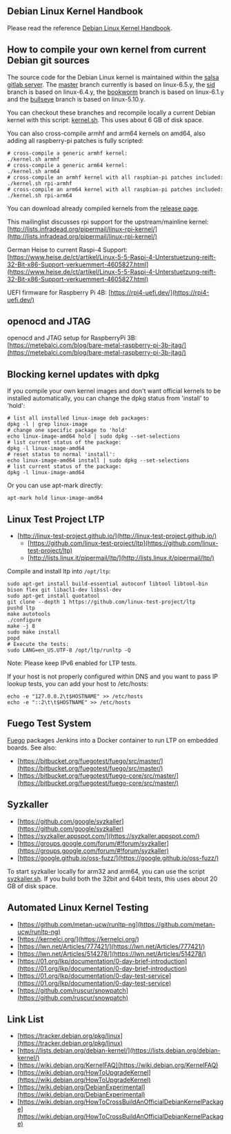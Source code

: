 Debian Linux Kernel Handbook
----------------------------

Please read the reference [Debian Linux Kernel Handbook](https://kernel-team.pages.debian.net/kernel-handbook/index.html).


How to compile your own kernel from current Debian git sources
--------------------------------------------------------------

The source code for the Debian Linux kernel is maintained within the [salsa gitlab server](https://salsa.debian.org/kernel-team/linux/commits/master).
The [master](https://salsa.debian.org/kernel-team/linux/commits/master) branch currently is based on linux-6.5.y,
the [sid](https://salsa.debian.org/kernel-team/linux/commits/sid) branch is based on linux-6.4.y,
the [bookworm](https://salsa.debian.org/kernel-team/linux/commits/bookworm) branch is based on linux-6.1.y and
the [bullseye](https://salsa.debian.org/kernel-team/linux/commits/buster) branch is based on linux-5.10.y.

You can checkout these branches and recompile locally a current Debian kernel with
this script: [kernel.sh](https://github.com/laroche/arm-devel-infrastructure/blob/master/vmdb2-debian/kernel.sh).
This uses about 6 GB of disk space.

You can also cross-compile armhf and arm64 kernels on amd64, also adding all raspberry-pi patches is fully scripted:
```shell
# cross-compile a generic armhf kernel:
./kernel.sh armhf
# cross-compile a generic arm64 kernel:
./kernel.sh arm64
# cross-compile an armhf kernel with all raspbian-pi patches included:
./kernel.sh rpi-armhf
# cross-compile an arm64 kernel with all raspbian-pi patches included:
./kernel.sh rpi-arm64
```

You can download already compiled kernels from the [release page](https://github.com/laroche/arm-devel-infrastructure/releases).

This mailinglist discusses rpi support for the upstream/mainline kernel:
[http://lists.infradead.org/pipermail/linux-rpi-kernel/](http://lists.infradead.org/pipermail/linux-rpi-kernel/)

German Heise to current Raspi-4 Support:
[https://www.heise.de/ct/artikel/Linux-5-5-Raspi-4-Unterstuetzung-reift-32-Bit-x86-Support-verkuemmert-4605827.html](https://www.heise.de/ct/artikel/Linux-5-5-Raspi-4-Unterstuetzung-reift-32-Bit-x86-Support-verkuemmert-4605827.html)

UEFI firmware for Raspberry Pi 4B: [https://rpi4-uefi.dev/](https://rpi4-uefi.dev/)


openocd and JTAG
----------------

openocd and JTAG setup for RaspberryPi 3B: [https://metebalci.com/blog/bare-metal-raspberry-pi-3b-jtag/](https://metebalci.com/blog/bare-metal-raspberry-pi-3b-jtag/)


Blocking kernel updates with dpkg
---------------------------------

If you compile your own kernel images and don't want official kernels to be
installed automatically, you can change the dpkg status from 'install' to 'hold':

```shell
# list all installed linux-image deb packages:
dpkg -l | grep linux-image
# change one specific package to 'hold'
echo linux-image-amd64 hold | sudo dpkg --set-selections
# list current status of the package:
dpkg -l linux-image-amd64
# reset status to normal 'install':
echo linux-image-amd64 install | sudo dpkg --set-selections
# list current status of the package:
dpkg -l linux-image-amd64
```

Or you can use apt-mark directly:

```shell
apt-mark hold linux-image-amd64
```


Linux Test Project LTP
----------------------
- [http://linux-test-project.github.io/](http://linux-test-project.github.io/)
  - [https://github.com/linux-test-project/ltp](https://github.com/linux-test-project/ltp)
  - [http://lists.linux.it/pipermail/ltp/](http://lists.linux.it/pipermail/ltp/)

Compile and install ltp into `/opt/ltp`:

```shell
sudo apt-get install build-essential autoconf libtool libtool-bin bison flex git libacl1-dev libssl-dev
sudo apt-get install quotatool
git clone --depth 1 https://github.com/linux-test-project/ltp
pushd ltp
make autotools
./configure
make -j 8
sudo make install
popd
# Execute the tests:
sudo LANG=en_US.UTF-8 /opt/ltp/runltp -Q
```

Note: Please keep IPv6 enabled for LTP tests.

If your host is not properly configured within DNS and you want to pass
IP lookup tests, you can add your host to /etc/hosts:
```shell
echo -e "127.0.0.2\t$HOSTNAME" >> /etc/hosts
echo -e "::2\t\t$HOSTNAME" >> /etc/hosts
```


Fuego Test System
-----------------
[Fuego](http://fuegotest.org/) packages Jenkins into a Docker container to run LTP on embedded boards.
See also:

- [https://bitbucket.org/fuegotest/fuego/src/master/](https://bitbucket.org/fuegotest/fuego/src/master/)
- [https://bitbucket.org/fuegotest/fuego-core/src/master/](https://bitbucket.org/fuegotest/fuego-core/src/master/)


Syzkaller
---------
- [https://github.com/google/syzkaller](https://github.com/google/syzkaller)
- [https://syzkaller.appspot.com/](https://syzkaller.appspot.com/)
- [https://groups.google.com/forum/#!forum/syzkaller](https://groups.google.com/forum/#!forum/syzkaller)
- [https://google.github.io/oss-fuzz/](https://google.github.io/oss-fuzz/)

To start syzkaller locally for arm32 and arm64, you can use the script
[syzkaller.sh](https://github.com/laroche/arm-devel-infrastructure/tree/master/syzkaller/syzkaller.sh).
If you build both the 32bit and 64bit tests, this uses about 20 GB of disk space.


Automated Linux Kernel Testing
------------------------------
- [https://github.com/metan-ucw/runltp-ng](https://github.com/metan-ucw/runltp-ng)
- [https://kernelci.org/](https://kernelci.org/)
- [https://lwn.net/Articles/777421/](https://lwn.net/Articles/777421/)
- [https://lwn.net/Articles/514278/](https://lwn.net/Articles/514278/)
- [https://01.org/lkp/documentation/0-day-brief-introduction](https://01.org/lkp/documentation/0-day-brief-introduction)
- [https://01.org/lkp/documentation/0-day-test-service](https://01.org/lkp/documentation/0-day-test-service)
- [https://github.com/ruscur/snowpatch](https://github.com/ruscur/snowpatch)


Link List
---------
- [https://tracker.debian.org/pkg/linux](https://tracker.debian.org/pkg/linux)
- [https://lists.debian.org/debian-kernel/](https://lists.debian.org/debian-kernel/)
- [https://wiki.debian.org/KernelFAQ](https://wiki.debian.org/KernelFAQ)
- [https://wiki.debian.org/HowToUpgradeKernel](https://wiki.debian.org/HowToUpgradeKernel)
- [https://wiki.debian.org/DebianExperimental](https://wiki.debian.org/DebianExperimental)
- [https://wiki.debian.org/HowToCrossBuildAnOfficialDebianKernelPackage](https://wiki.debian.org/HowToCrossBuildAnOfficialDebianKernelPackage)


